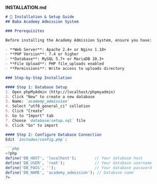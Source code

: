 
**INSTALLATION.md**
```markdown
# 🔧 Installation & Setup Guide
## Baba Academy Admission System

### Prerequisites

Before installing the Academy Admission System, ensure you have:

- **Web Server**: Apache 2.4+ or Nginx 1.18+
- **PHP Version**: 7.4 or higher
- **Database**: MySQL 5.7+ or MariaDB 10.3+
- **File Upload**: PHP file_uploads enabled
- **Permissions**: Write access to uploads directory

### Step-by-Step Installation

#### Step 1: Database Setup
1. Open phpMyAdmin (http://localhost/phpmyadmin)
2. Click "New" to create a new database
3. Name: `academy_admission`
4. Select "utf8_general_ci" collation
5. Click "Create"
6. Go to "Import" tab
7. Choose `database/setup.sql` file
8. Click "Go" to import

#### Step 2: Configure Database Connection
Edit `includes/config.php`:

```php
<?php
define('DB_HOST', 'localhost');        // Your database host
define('DB_USER', 'root');             // Your database username  
define('DB_PASS', '');                 // Your database password
define('DB_NAME', 'academy_admission'); // Database name
?>
